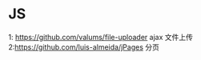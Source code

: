 JS
==========
1: https://github.com/valums/file-uploader ajax 文件上传    
2:https://github.com/luis-almeida/jPages    分页
